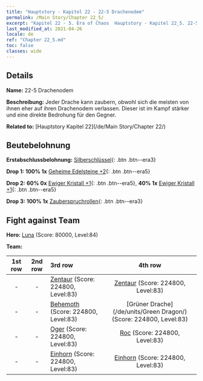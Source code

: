 ```yaml
---
title: "Hauptstory - Kapitel 22 - 22-5 Drachenodem"
permalink: /Main Story/Chapter 22_5/
excerpt: "Kapitel 22 - 5. Era of Chaos  Hauptstory - Kapitel 22_5. 22-5 Drachenodem"
last_modified_at: 2021-04-26
locale: de
ref: "Chapter 22_5.md"
toc: false
classes: wide
---
```


## Details

 **Name:** 22-5 Drachenodem

 **Beschreibung:** Jeder Drache kann zaubern, obwohl sich die meisten von ihnen eher auf ihren Drachenodem verlassen. Dieser ist im Kampf stärker und eine direkte Bedrohung für den Gegner.

 **Related to:** [Hauptstory Kapitel 22](/de/Main Story/Chapter 22/)

## Beutebelohnung

 **Erstabschlussbelohnung:** [Silberschlüssel](/ItemsDE/con_693/){: .btn .btn--era3}

 **Drop 1:** **100% 1x** [Geheime Edelsteine +2](/ItemsDE/mat_79/){: .btn .btn--era5}

 **Drop 2:** **60% 0x** [Ewiger Kristall +1](/ItemsDE/mat_73/){: .btn .btn--era5}, **40% 1x** [Ewiger Kristall +1](/ItemsDE/mat_73/){: .btn .btn--era5}

 **Drop 3:** **100% 1x** [Zauberspruchrollen](/ItemsDE/con_694/){: .btn .btn--era3}


## Fight against Team
 **Hero:** [Luna](/de/heroes/Luna/) (Score: 80000, Level:84)

 **Team:**


  | 1st row | 2nd row | 3rd row | 4th row |
  |:----:|:----:|:----|:----:|
  | - | - | [Zentaur](/de/units/Centaur/) (Score: 224800, Level:83)  | [Zentaur](/de/units/Centaur/) (Score: 224800, Level:83)  |
  | - | - | [Behemoth](/de/units/Behemoth/) (Score: 224800, Level:83)  | [Grüner Drache](/de/units/Green Dragon/) (Score: 224800, Level:83)  |
  | - | - | [Oger](/de/units/Ogre/) (Score: 224800, Level:83)  | [Roc](/de/units/Roc/) (Score: 224800, Level:83)  |
  | - | - | [Einhorn](/de/units/Unicorn/) (Score: 224800, Level:83)  | [Einhorn](/de/units/Unicorn/) (Score: 224800, Level:83)  |


